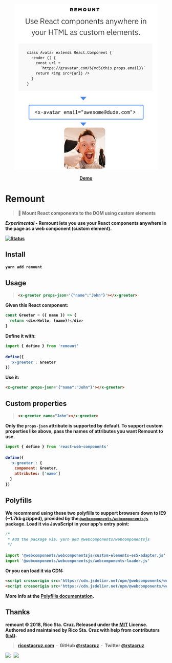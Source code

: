 <p align='center'><img src='docs/images/remount.png'></p>

<p align='center'><a href='https://codepen.io/rstacruz/pen/EpBZRv?editors=1010'><b>Demo<b></a></p>

# Remount

> :electric_plug: Mount React components to the DOM using custom elements

*Experimental* - Remount lets you use your React components anywhere in the page as a web component (custom element).

[![Status](https://travis-ci.org/rstacruz/remount.svg?branch=master)](https://travis-ci.org/rstacruz/remount "See test builds")

## Install

```sh
yarn add remount
```

## Usage

> ```html
> <x-greeter props-json='{"name":"John"}'></x-greeter>
> ```

Given this React component:

```js
const Greeter = ({ name }) => {
  return <div>Hello, {name}!</div>
}
```

Define it with:

```js
import { define } from 'remount'

define({
  'x-greeter': Greeter
})
```

Use it:

```html
<x-greeter props-json='{"name":"John"}'></x-greeter>
```

## Custom properties

> ```html
> <x-greeter name="John"></x-greeter>
> ```

Only the `props-json` attribute is supported by default. To support custom properties like above, pass the names of attributes you want Remount to use.

```js
import { define } from 'react-web-components'

define({
  'x-greeter': {
    component: Greeter,
    attributes: ['name']
  }
})
```

## Polyfills

We recommend using these two polyfills to support browsers down to IE9 (~1.7kb gzipped), provided by the [`@webcomponents/webcomponentsjs`][@webcomponents/webcomponentsjs] package. Load it via JavaScript in your app's entry point:

```js
/*
 * Add the package via: yarn add @webcomponents/webcomponentsjs
 */

import '@webcomponents/webcomponentsjs/custom-elements-es5-adapter.js'
import '@webcomponents/webcomponentsjs/webcomponents-loader.js'
```

Or you can load it via CDN:

```html
<script crossorigin src='https://cdn.jsdelivr.net/npm/@webcomponents/webcomponentsjs@2.0.4/custom-elements-es5-adapter.js'></script>
<script crossorigin src='https://cdn.jsdelivr.net/npm/@webcomponents/webcomponentsjs@2.0.4/webcomponents-loader.js'></script>
```

[@webcomponents/webcomponentsjs]: https://yarn.pm/@webcomponents/webcomponentsjs

More info at the [Polyfills documentation](./docs/polyfills.md).

## Thanks

**remount** © 2018, Rico Sta. Cruz. Released under the [MIT] License.<br>
Authored and maintained by Rico Sta. Cruz with help from contributors ([list][contributors]).

> [ricostacruz.com](http://ricostacruz.com) &nbsp;&middot;&nbsp;
> GitHub [@rstacruz](https://github.com/rstacruz) &nbsp;&middot;&nbsp;
> Twitter [@rstacruz](https://twitter.com/rstacruz)

[![](https://img.shields.io/github/followers/rstacruz.svg?style=social&label=@rstacruz)](https://github.com/rstacruz) &nbsp;
[![](https://img.shields.io/twitter/follow/rstacruz.svg?style=social&label=@rstacruz)](https://twitter.com/rstacruz)

[mit]: http://mit-license.org/
[contributors]: http://github.com/rstacruz/remount/contributors
